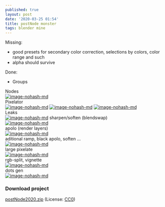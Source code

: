 ```yaml
---
published: true
layout: post
date: '2020-03-25 01:54'
title: postNode monster
tags: blender mine 
---
```

Missing:
- good presets for secondary color correction, selections by colors, color range and such
- alpha should survive

Done:
- Groups

Nodes  
[![image-nohash-md](https://images.weserv.nl/?url=https://i.imgur.com/N75ItO0l.png)](https://images.weserv.nl/?url=https://i.imgur.com/N75ItO0.png)  
Pixelator  
[![image-nohash-md](https://images.weserv.nl/?url=https://i.imgur.com/0DajgAXl.png)](https://images.weserv.nl/?url=https://i.imgur.com/0DajgAX.png)
[![image-nohash-md](https://images.weserv.nl/?url=https://i.imgur.com/t7KFZinl.png)](https://images.weserv.nl/?url=https://i.imgur.com/t7KFZin.png)
[![image-nohash-md](https://images.weserv.nl/?url=https://i.imgur.com/sBSXfTil.png)](https://images.weserv.nl/?url=https://i.imgur.com/sBSXfTi.png)  
Leaks  
[![image-nohash-md](https://images.weserv.nl/?url=https://i.imgur.com/XVCDiF9l.png)](https://images.weserv.nl/?url=https://i.imgur.com/XVCDiF9.png)
sharpen/soften (blendswap)  
[![image-nohash-md](https://images.weserv.nl/?url=https://i.imgur.com/M8cEmbXl.png)](https://images.weserv.nl/?url=https://i.imgur.com/M8cEmbX.png)  
apolo (render layers)  
[![image-nohash-md](https://images.weserv.nl/?url=https://i.imgur.com/lj2SSJtl.png)](https://images.weserv.nl/?url=https://i.imgur.com/lj2SSJt.png)  
aditional ramp, black apolo, soften ...  
[![image-nohash-md](https://images.weserv.nl/?url=https://i.imgur.com/kSocOEVl.png)](https://images.weserv.nl/?url=https://i.imgur.com/kSocOEV.png)  
large pixelate  
[![image-nohash-md](https://images.weserv.nl/?url=https://i.imgur.com/TS6BjYxl.png)](https://images.weserv.nl/?url=https://i.imgur.com/TS6BjYx.png)  
rgb-split, vignette  
[![image-nohash-md](https://images.weserv.nl/?url=https://i.imgur.com/R4XZAZMl.png)](https://images.weserv.nl/?url=https://i.imgur.com/R4XZAZM.png)  
dots gen  
[![image-nohash-md](https://images.weserv.nl/?url=https://i.imgur.com/Wi6DPKKl.png)](https://images.weserv.nl/?url=https://i.imgur.com/Wi6DPKK.png)

### Download project

[postNode2020.zip](/blends/postNode2020.zip) (License: [CC0](https://creativecommons.org/share-your-work/public-domain/cc0/))
